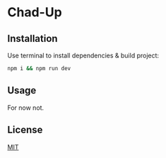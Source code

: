 # Chad-Up

## Installation

Use terminal to install dependencies & build project:

```bash
npm i && npm run dev
```

## Usage

For now not.

## License

[MIT](https://choosealicense.com/licenses/mit/)
